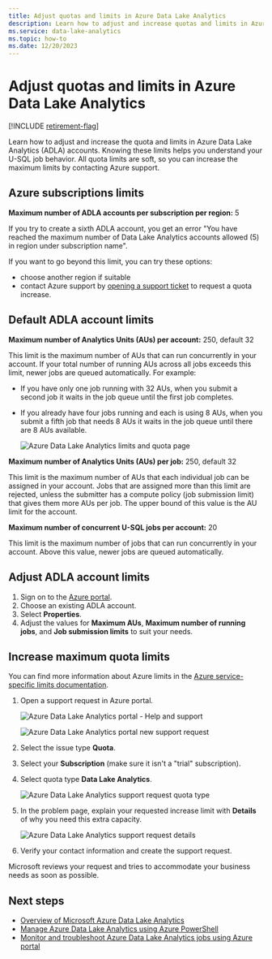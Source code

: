 ```yaml
---
title: Adjust quotas and limits in Azure Data Lake Analytics
description: Learn how to adjust and increase quotas and limits in Azure Data Lake Analytics (ADLA) accounts.
ms.service: data-lake-analytics
ms.topic: how-to
ms.date: 12/20/2023
---
```


# Adjust quotas and limits in Azure Data Lake Analytics

[!INCLUDE [retirement-flag](includes/retirement-flag.md)]

Learn how to adjust and increase the quota and limits in Azure Data Lake Analytics (ADLA) accounts. Knowing these limits helps you understand your U-SQL job behavior. All quota limits are soft, so you can increase the maximum limits by contacting Azure support.

## Azure subscriptions limits

**Maximum number of ADLA accounts per subscription per region:**  5

If you try to create a sixth ADLA account, you get an error "You have reached the maximum number of Data Lake Analytics accounts allowed (5) in region under subscription name".

If you want to go beyond this limit, you can try these options:

- choose another region if suitable
- contact Azure support by [opening a support ticket](#increase-maximum-quota-limits) to request a quota increase.

## Default ADLA account limits

**Maximum number of Analytics Units (AUs) per account:** 250, default 32

This limit is the maximum number of AUs that can run concurrently in your account. If your total number of running AUs across all jobs exceeds this limit, newer jobs are queued automatically. For example:

- If you have only one job running with 32 AUs, when you submit a second job it waits in the job queue until the first job completes.
- If you already have four jobs running and each is using 8 AUs, when you submit a fifth job that needs 8 AUs it waits in the job queue until there are 8 AUs available.

    ![Azure Data Lake Analytics limits and quota page](./media/data-lake-analytics-quota-limits/adjust-quota-limits.png)

**Maximum number of Analytics Units (AUs) per job:** 250, default 32

This limit is the maximum number of AUs that each individual job can be assigned in your account. Jobs that are assigned more than this limit are rejected, unless the submitter has a compute policy (job submission limit) that gives them more AUs per job. The upper bound of this value is the AU limit for the account.

**Maximum number of concurrent U-SQL jobs per account:** 20

This limit is the maximum number of jobs that can run concurrently in your account. Above this value, newer jobs are queued automatically.

## Adjust ADLA account limits

1. Sign on to the [Azure portal](https://portal.azure.com).
2. Choose an existing ADLA account.
3. Select **Properties**.
4. Adjust the values for **Maximum AUs**, **Maximum number of running jobs**, and **Job submission limits** to suit your needs.

## Increase maximum quota limits

You can find more information about Azure limits in the [Azure service-specific limits documentation](../azure-resource-manager/management/azure-subscription-service-limits.md#data-lake-analytics-limits).

1. Open a support request in Azure portal.

   ![Azure Data Lake Analytics portal - Help and support](./media/data-lake-analytics-quota-limits/data-lake-analytics-quota-help-support.png)

   ![Azure Data Lake Analytics portal new support request](./media/data-lake-analytics-quota-limits/data-lake-analytics-quota-support-request.png)

2. Select the issue type **Quota**.

3. Select your **Subscription** (make sure it isn't a "trial" subscription).

4. Select quota type **Data Lake Analytics**.

   ![Azure Data Lake Analytics support request quota type](./media/data-lake-analytics-quota-limits/data-lake-analytics-quota-support-request-basics.png)

5. In the problem page, explain your requested increase limit with **Details** of why you need this extra capacity.

   ![Azure Data Lake Analytics support request details](./media/data-lake-analytics-quota-limits/data-lake-analytics-quota-support-request-details.png)

6. Verify your contact information and create the support request.

Microsoft reviews your request and tries to accommodate your business needs as soon as possible.

## Next steps

- [Overview of Microsoft Azure Data Lake Analytics](data-lake-analytics-overview.md)
- [Manage Azure Data Lake Analytics using Azure PowerShell](data-lake-analytics-manage-use-powershell.md)
- [Monitor and troubleshoot Azure Data Lake Analytics jobs using Azure portal](data-lake-analytics-monitor-and-troubleshoot-jobs-tutorial.md)
